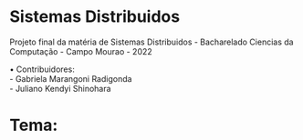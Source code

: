 # Sistemas Distribuidos
Projeto final da matéria de Sistemas Distribuidos - Bacharelado Ciencias da Computação - Campo Mourao - 2022

• Contribuidores:</br>
	- Gabriela Marangoni Radigonda</br>
	- Juliano Kendyi Shinohara</br>

# Tema: 